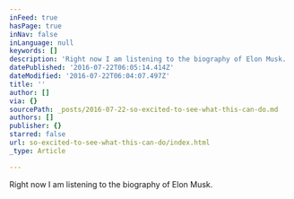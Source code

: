```yaml
---
inFeed: true
hasPage: true
inNav: false
inLanguage: null
keywords: []
description: 'Right now I am listening to the biography of Elon Musk. '
datePublished: '2016-07-22T06:05:14.414Z'
dateModified: '2016-07-22T06:04:07.497Z'
title: ''
author: []
via: {}
sourcePath: _posts/2016-07-22-so-excited-to-see-what-this-can-do.md
authors: []
publisher: {}
starred: false
url: so-excited-to-see-what-this-can-do/index.html
_type: Article

---
```

Right now I am listening to the biography of Elon Musk.